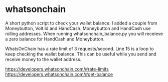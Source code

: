 # whatsonchain
A short python script to check your wallet balance.  I added a couple from Moneybutton, Volt.Id and HandCash.  Moneybutton and HandCash use rolling addresses.  When running whatsonchain_balance.py you will receieve a zero balance for HandCash and Moneybutton. 

WhatsOnChain has a rate limit of 3 requests/second. Line 15 is a loop to keep checking the wallet balance. This can be useful while you send and receive money to the wallet address. 

https://developers.whatsonchain.com/#rate-limits
https://developers.whatsonchain.com/#get-balance
